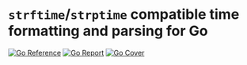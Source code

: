# `strftime`/`strptime` compatible time formatting and parsing for Go

[![Go Reference](https://pkg.go.dev/badge/image)](https://pkg.go.dev/github.com/ncruces/go-strftime)
[![Go Report](https://goreportcard.com/badge/github.com/ncruces/go-strftime)](https://goreportcard.com/report/github.com/ncruces/go-strftime)
[![Go Cover](https://gocover.io/_badge/github.com/ncruces/go-strftime)](https://gocover.io/github.com/ncruces/go-strftime)
